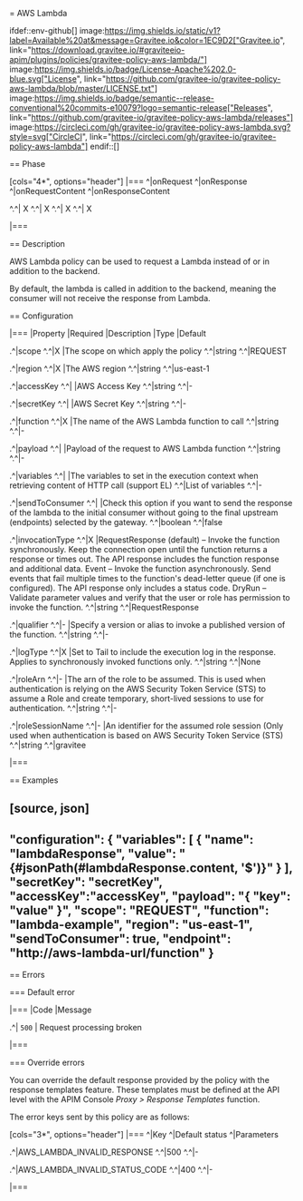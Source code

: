 = AWS Lambda

ifdef::env-github[]
image:https://img.shields.io/static/v1?label=Available%20at&message=Gravitee.io&color=1EC9D2["Gravitee.io", link="https://download.gravitee.io/#graviteeio-apim/plugins/policies/gravitee-policy-aws-lambda/"]
image:https://img.shields.io/badge/License-Apache%202.0-blue.svg["License", link="https://github.com/gravitee-io/gravitee-policy-aws-lambda/blob/master/LICENSE.txt"]
image:https://img.shields.io/badge/semantic--release-conventional%20commits-e10079?logo=semantic-release["Releases", link="https://github.com/gravitee-io/gravitee-policy-aws-lambda/releases"]
image:https://circleci.com/gh/gravitee-io/gravitee-policy-aws-lambda.svg?style=svg["CircleCI", link="https://circleci.com/gh/gravitee-io/gravitee-policy-aws-lambda"]
endif::[]

== Phase

[cols="4*", options="header"]
|===
^|onRequest
^|onResponse
^|onRequestContent
^|onResponseContent

^.^| X
^.^| X
^.^| X
^.^| X

|===

== Description

AWS Lambda policy can be used to request a Lambda instead of or in addition to the backend.

By default, the lambda is called in addition to the backend, meaning the consumer will not receive the response from Lambda.


== Configuration

|===
|Property |Required |Description |Type |Default

.^|scope
^.^|X
|The scope on which apply the policy
^.^|string
^.^|REQUEST

.^|region
^.^|X
|The AWS region
^.^|string
^.^|us-east-1

.^|accessKey
^.^|
|AWS Access Key
^.^|string
^.^|-

.^|secretKey
^.^|
|AWS Secret Key
^.^|string
^.^|-

.^|function
^.^|X
|The name of the AWS Lambda function to call
^.^|string
^.^|-

.^|payload
^.^|
|Payload of the request to AWS Lambda function
^.^|string
^.^|-

.^|variables
^.^|
|The variables to set in the execution context when retrieving content of HTTP call (support EL)
^.^|List of variables
^.^|-

.^|sendToConsumer
^.^|
|Check this option if you want to send the response of the lambda to the initial consumer without going to the final upstream (endpoints) selected by the gateway.
^.^|boolean
^.^|false

.^|invocationType
^.^|X
|RequestResponse (default) – Invoke the function synchronously. Keep the connection open until the function returns a response or times out. The API response includes the function response and additional data.
Event – Invoke the function asynchronously. Send events that fail multiple times to the function's dead-letter queue (if one is configured). The API response only includes a status code.
DryRun – Validate parameter values and verify that the user or role has permission to invoke the function.
^.^|string
^.^|RequestResponse

.^|qualifier
^.^|-
|Specify a version or alias to invoke a published version of the function.
^.^|string
^.^|-

.^|logType
^.^|X
|Set to Tail to include the execution log in the response. Applies to synchronously invoked functions only.
^.^|string
^.^|None

.^|roleArn
^.^|-
|The arn of the role to be assumed. This is used when authentication is relying on the AWS Security Token Service (STS) to assume a Role and create temporary, short-lived sessions to use for authentication.
^.^|string
^.^|-

.^|roleSessionName
^.^|-
|An identifier for the assumed role session (Only used when authentication is based on AWS Security Token Service (STS)
^.^|string
^.^|gravitee

|===

== Examples

[source, json]
----
"configuration": {
    "variables": [
      {
        "name": "lambdaResponse",
        "value": "{#jsonPath(#lambdaResponse.content, '$')}"
      }
    ],
    "secretKey": "secretKey",
    "accessKey":"accessKey",
    "payload": "{ \"key\": \"value\" }",
    "scope": "REQUEST",
    "function": "lambda-example",
    "region": "us-east-1",
    "sendToConsumer": true,
    "endpoint": "http://aws-lambda-url/function"
}
----

== Errors

=== Default error

|===
|Code |Message

.^| ```500```
| Request processing broken

|===

=== Override errors

You can override the default response provided by the policy with the response templates feature. These templates must be defined at the API level with the APIM Console *Proxy > Response Templates* function.

The error keys sent by this policy are as follows:

[cols="3*", options="header"]
|===
^|Key
^|Default status
^|Parameters

.^|AWS_LAMBDA_INVALID_RESPONSE
^.^|500
^.^|-

.^|AWS_LAMBDA_INVALID_STATUS_CODE
^.^|400
^.^|-

|===
